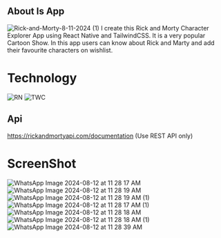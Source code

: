 ## About Is App
![Rick-and-Morty-8-11-2024 (1)](https://github.com/user-attachments/assets/ada2d017-0be2-446c-9d6c-6394741f2be3)
I create this Rick and Morty Character Explorer App using React Native and TailwindCSS. It is a very popular Cartoon Show. In this app users can know about
Rick and Marty and add their favourite characters on wishlist.

# Technology
![RN](https://github.com/user-attachments/assets/a7c330ca-dc00-46a5-82d2-c827379d2911)
![TWC](https://github.com/user-attachments/assets/e3c4e081-c73e-4219-bd9c-bacad099f6b7)

## Api 
https://rickandmortyapi.com/documentation (Use REST API only)

# ScreenShot
![WhatsApp Image 2024-08-12 at 11 28 17 AM](https://github.com/user-attachments/assets/ff19a222-846f-42b3-9ca0-df0004a3e58e)
![WhatsApp Image 2024-08-12 at 11 28 19 AM](https://github.com/user-attachments/assets/5eb3e5a8-2a8c-46b4-b48b-5690246fc7e4)
![WhatsApp Image 2024-08-12 at 11 28 19 AM (1)](https://github.com/user-attachments/assets/26ab43d5-d7fb-4384-8456-06c7e893501e)
![WhatsApp Image 2024-08-12 at 11 28 17 AM (1)](https://github.com/user-attachments/assets/5522fa41-d791-42ad-b91a-47af79795f6b)
![WhatsApp Image 2024-08-12 at 11 28 18 AM](https://github.com/user-attachments/assets/25ba6523-3f13-4a1c-be7c-821bf825a754)
![WhatsApp Image 2024-08-12 at 11 28 18 AM (1)](https://github.com/user-attachments/assets/5a509ce6-9a3f-42d2-8053-121fcabecbc9)
![WhatsApp Image 2024-08-12 at 11 28 39 AM](https://github.com/user-attachments/assets/6ffc633a-f47c-4fb6-97df-4f103fe03bea)

